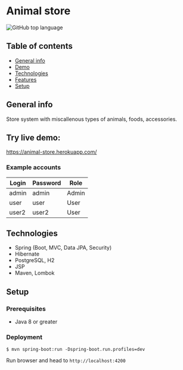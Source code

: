 # Animal store
<img alt="GitHub top language" src="https://img.shields.io/github/languages/top/grzegorz103/animal-store">

## Table of contents
* [General info](#general-info)
* [Demo](#demo)
* [Technologies](#technologies)
* [Features](#features)
* [Setup](#setup)

## General info
Store system with miscallenous types of animals, foods, accessories.
## Try live demo:    
https://animal-store.herokuapp.com/  

### Example accounts
| __Login__ | __Password__ | Role |
| -------------- | ------------ | --- |
| admin | admin | Admin |
| user | user | User |
| user2 | user2 | User |   

## Technologies
* Spring (Boot, MVC, Data JPA, Security)
* Hibernate
* PostgreSQL, H2
* JSP
* Maven, Lombok

## Setup
### Prerequisites

- Java 8 or greater

### Deployment

```
$ mvn spring-boot:run -Dspring-boot.run.profiles=dev
```
Run browser and head to ```http://localhost:4200```    
